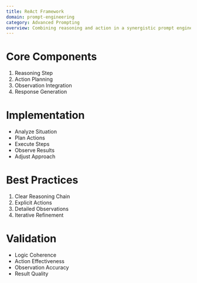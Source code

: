 ```yaml
---
title: ReAct Framework
domain: prompt-engineering
category: Advanced Prompting
overview: Combining reasoning and action in a synergistic prompt engineering approach.
---
```


# Core Components
1. Reasoning Step
2. Action Planning
3. Observation Integration
4. Response Generation

# Implementation
- Analyze Situation
- Plan Actions
- Execute Steps
- Observe Results
- Adjust Approach

# Best Practices
1. Clear Reasoning Chain
2. Explicit Actions
3. Detailed Observations
4. Iterative Refinement

# Validation
- Logic Coherence
- Action Effectiveness
- Observation Accuracy
- Result Quality
